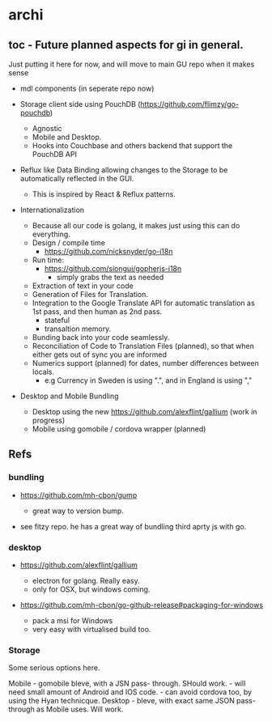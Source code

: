 # archi


## toc - Future planned aspects for gi in general.
Just putting it here for now, and will move to main GU repo when it makes sense

- mdl components (in seperate repo now)

- Storage client side using PouchDB (https://github.com/flimzy/go-pouchdb)
	- Agnostic
	- Mobile and Desktop.
	- Hooks into Couchbase and others backend that support the PouchDB API

- Reflux like Data Binding allowing changes to the Storage to be automatically reflected in the GUI. 
	- This is inspired by React & Reflux patterns.

- Internationalization
    - Because all our code is golang, it makes just using this can do everything.
	- Design / compile time
        - https://github.com/nicksnyder/go-i18n
    - Run time:
        - https://github.com/siongui/gopherjs-i18n
            - simply grabs the text as needed
	- Extraction of text in your code
	- Generation of Files for Translation.
	- Integration to the Google Translate API for automatic translation as 1st pass, and then human as 2nd pass.
		- stateful
		- transaltion memory.
	- Bunding back into your code seamlessly.
	- Reconciliation of Code to Translation Files (planned), so that when either gets out of sync you are informed
	- Numerics support (planned) for dates, number differences between locals.
		- e.g Currency in Sweden is using ".", and in England is using ","

- Desktop and Mobile Bundling 
	- Desktop using  the new  https://github.com/alexflint/gallium (work in progress)
	- Mobile using gomobile / cordova wrapper (planned)

## Refs




### bundling
- https://github.com/mh-cbon/gump
    - great way to version bump.

- see fitzy repo. he has a great way of bundling third aprty js with go.


### desktop
- https://github.com/alexflint/gallium
    - electron for golang. Really easy.
    - only for OSX, but windows coming.

- https://github.com/mh-cbon/go-github-release#packaging-for-windows
    - pack a msi for Windows
    - very easy with virtualised build too.


### Storage
Some serious options here.

Mobile
    - gomobile bleve, with a JSN pass- through. SHould work.
        - will need small amount of Android and IOS code.
    - can avoid cordova too, by using the Hyan technicque.
Desktop
    - bleve, with exact same JSON pass-through as Mobile uses. Will work.


